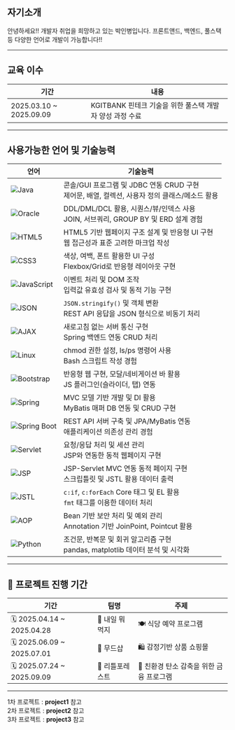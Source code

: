 ## 자기소개

안녕하세요!! 개발자 취업을 희망하고 있는 박인병입니다.
프론트앤드, 백엔드, 풀스택 등 다양한 언어로 개발이 가능합니다!!

---


## 교육 이수
| 기간 | 내용 |
|------|------|
| 2025.03.10 ~ 2025.09.09 | KGITBANK 핀테크 기술을 위한 풀스택 개발자 양성 과정 수료 |

---

## 사용가능한 언어 및 기술능력

| 언어 | 기술능력 |
|------|------|
| ![Java](https://img.shields.io/badge/Java-007396?style=flat-square&logo=openjdk&logoColor=white) | 콘솔/GUI 프로그램 및 JDBC 연동 CRUD 구현<br>제어문, 배열, 컬렉션, 사용자 정의 클래스/메소드 활용 |
| ![Oracle](https://img.shields.io/badge/Oracle-F80000?style=flat-square&logo=oracle&logoColor=white) | DDL/DML/DCL 활용, 시퀀스/뷰/인덱스 사용<br>JOIN, 서브쿼리, GROUP BY 및 ERD 설계 경험 |
| ![HTML5](https://img.shields.io/badge/HTML5-E34F26?style=flat-square&logo=html5&logoColor=white) | HTML5 기반 웹페이지 구조 설계 및 반응형 UI 구현<br>웹 접근성과 표준 고려한 마크업 작성 |
| ![CSS3](https://img.shields.io/badge/CSS3-1572B6?style=flat-square&logo=css3&logoColor=white) | 색상, 여백, 폰트 활용한 UI 구성<br>Flexbox/Grid로 반응형 레이아웃 구현 |
| ![JavaScript](https://img.shields.io/badge/JavaScript-F7DF1E?style=flat-square&logo=javascript&logoColor=black) | 이벤트 처리 및 DOM 조작<br>입력값 유효성 검사 및 동적 기능 구현 |
| ![JSON](https://img.shields.io/badge/JSON-000000?style=flat-square&logo=json&logoColor=white) | `JSON.stringify()` 및 객체 변환<br>REST API 응답을 JSON 형식으로 비동기 처리 |
| ![AJAX](https://img.shields.io/badge/AJAX-007396?style=flat-square&logo=javascript&logoColor=white) | 새로고침 없는 서버 통신 구현<br>Spring 백엔드 연동 CRUD 처리 |
| ![Linux](https://img.shields.io/badge/Linux-FCC624?style=flat-square&logo=linux&logoColor=black) | chmod 권한 설정, ls/ps 명령어 사용<br>Bash 스크립트 작성 경험 |
| ![Bootstrap](https://img.shields.io/badge/Bootstrap-7952B3?style=flat-square&logo=bootstrap&logoColor=white) | 반응형 웹 구현, 모달/네비게이션 바 활용<br>JS 플러그인(슬라이더, 탭) 연동 |
| ![Spring](https://img.shields.io/badge/Spring-6DB33F?style=flat-square&logo=spring&logoColor=white) | MVC 모델 기반 개발 및 DI 활용<br>MyBatis 매퍼 DB 연동 및 CRUD 구현 |
| ![Spring Boot](https://img.shields.io/badge/Spring%20Boot-6DB33F?style=flat-square&logo=springboot&logoColor=white) | REST API 서버 구축 및 JPA/MyBatis 연동<br>애플리케이션 의존성 관리 경험 |
| ![Servlet](https://img.shields.io/badge/Servlet-007396?style=flat-square&logo=java&logoColor=white) | 요청/응답 처리 및 세션 관리<br>JSP와 연동한 동적 웹페이지 구현 |
| ![JSP](https://img.shields.io/badge/JSP-007396?style=flat-square&logo=java&logoColor=white) | JSP-Servlet MVC 연동 동적 페이지 구현<br>스크립틀릿 및 JSTL 활용 데이터 출력 |
| ![JSTL](https://img.shields.io/badge/JSTL-007396?style=flat-square&logo=java&logoColor=white) | `c:if`, `c:forEach` Core 태그 및 EL 활용<br>`fmt` 태그를 이용한 데이터 처리 |
| ![AOP](https://img.shields.io/badge/AOP-6DB33F?style=flat-square&logo=spring&logoColor=white) | Bean 기반 보안 처리 및 예외 관리<br>Annotation 기반 JoinPoint, Pointcut 활용 |
| ![Python](https://img.shields.io/badge/Python-3776AB?style=flat-square&logo=python&logoColor=white) | 조건문, 반복문 및 회귀 알고리즘 구현<br>pandas, matplotlib 데이터 분석 및 시각화 |


---


## 📌 프로젝트 진행 기간

| 기간 | 팀명 | 주제 |
|------|------|------|
| 🗓 2025.04.14 ~ 2025.04.28 | 👥 내일 뭐먹지 | 🍽 식당 예약 프로그램 |
| 🗓 2025.06.09 ~ 2025.07.01 | 👥 무드샵 | 🛍 감정기반 상품 쇼핑몰 |
| 🗓 2025.07.24 ~ 2025.09.09 | 👥 리틀포레스트 | 🌱 친환경 탄소 감축을 위한 금융 프로그램 |

---
1차 프로젝트 : <b>project1</b> 참고 <br>
2차 프로젝트 : <b>project2</b> 참고 <br>
3차 프로젝트 : <b>project3</b> 참고 <br>

